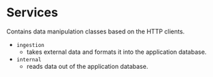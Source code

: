 # Services

Contains data manipulation classes based on the HTTP clients.

- `ingestion`
  - takes external data and formats it into the application database.
- `internal`
  - reads data out of the application database.